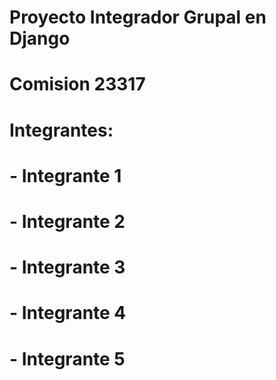 # Proyecto Integrador Grupal en Django
# Comision 23317
# Integrantes:
# - Integrante 1
# - Integrante 2
# - Integrante 3
# - Integrante 4
# - Integrante 5